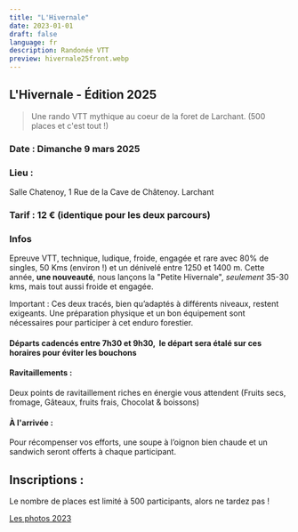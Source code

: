 ```yaml
---
title: "L'Hivernale"
date: 2023-01-01
draft: false
language: fr
description: Randonée VTT
preview: hivernale25front.webp
---
```


## L'Hivernale - Édition 2025

> Une rando VTT mythique au coeur de la foret de Larchant. (500 places et c'est tout !)

<!-- <a class="flex justify-center no-underline" href="#inscriptions">
<button class="px-4 py-2  rounded-xl bg-indigo-500 hover:bg-indigo-600 text-slate-100 hover:text-slate-200"> Inscriptions 2024 (en attente) </button>
</a> -->




### Date : Dimanche 9 mars 2025

### Lieu :

Salle Chatenoy, 1 Rue de la Cave de Châtenoy. Larchant

### Tarif : 12 € (identique pour les deux parcours)

### Infos

Epreuve VTT, technique, ludique, froide, engagée et rare avec 80% de singles, 50 Kms (environ !) et un dénivelé entre 1250 et 1400 m.
Cette année, **une nouveauté**, nous lançons la "Petite Hivernale", _seulement_ 35-30 kms, mais tout aussi froide et engagée.


Important : Ces deux tracés, bien qu’adaptés à différents niveaux, restent exigeants. 
Une préparation physique et un bon équipement sont nécessaires pour participer à cet enduro forestier.

#### Départs cadencés entre 7h30 et 9h30,  le départ sera étalé sur ces horaires pour éviter les bouchons

#### Ravitaillements :
 Deux points de ravitaillement riches en énergie vous attendent (Fruits secs, fromage, Gâteaux, fruits frais, Chocolat & boissons)

#### À l'arrivée :
Pour récompenser vos efforts, une soupe à l’oignon bien chaude et un sandwich seront offerts à chaque participant.

## Inscriptions :
Le nombre de places est limité à 500 participants, alors ne tardez pas !



[Les photos 2023](https://www.flickr.com/photos/197712637@N08/sets/72177720305875728/)



<!-- <iframe width="950" height="850" src="https://larchant-animation.s2.yapla.com/fr/event-49641"></iframe> -->